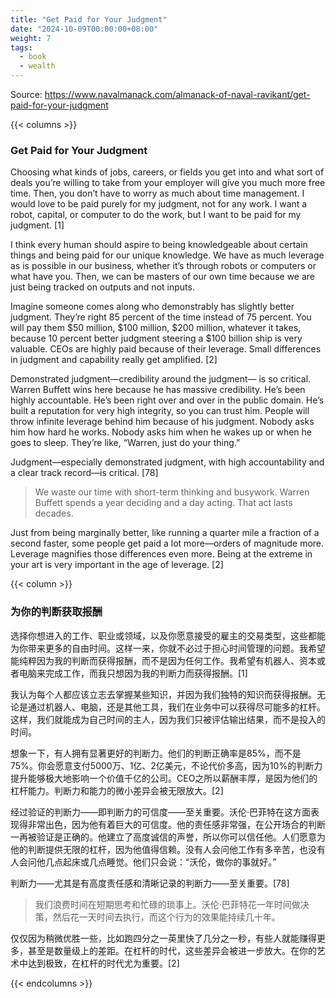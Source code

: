 ```yaml
---
title: "Get Paid for Your Judgment"
date: "2024-10-09T00:00:00+08:00"
weight: 7
tags:
  - book
  - wealth
---
```


Source: <https://www.navalmanack.com/almanack-of-naval-ravikant/get-paid-for-your-judgment>

{{< columns >}}

### Get Paid for Your Judgment

Choosing what kinds of jobs, careers, or fields you get into and what sort of deals you’re willing to take from your employer will give you much more free time. Then, you don’t have to worry as much about time management. I would love to be paid purely for my judgment, not for any work. I want a robot, capital, or computer to do the work, but I want to be paid for my judgment. [1]

I think every human should aspire to being knowledgeable about certain things and being paid for our unique knowledge. We have as much leverage as is possible in our business, whether it’s through robots or computers or what have you. Then, we can be masters of our own time because we are just being tracked on outputs and not inputs.

Imagine someone comes along who demonstrably has slightly better judgment. They’re right 85 percent of the time instead of 75 percent. You will pay them $50 million, $100 million, $200 million, whatever it takes, because 10 percent better judgment steering a $100 billion ship is very valuable. CEOs are highly paid because of their leverage. Small differences in judgment and capability really get amplified. [2]

Demonstrated judgment—credibility around the judgment— is so critical. Warren Buffett wins here because he has massive credibility. He’s been highly accountable. He’s been right over and over in the public domain. He’s built a reputation for very high integrity, so you can trust him. People will throw infinite leverage behind him because of his judgment. Nobody asks him how hard he works. Nobody asks him when he wakes up or when he goes to sleep. They’re like, “Warren, just do your thing.”

Judgment—especially demonstrated judgment, with high accountability and a clear track record—is critical. [78]

> We waste our time with short-term thinking and busywork. Warren Buffett spends a year deciding and a day acting. That act lasts decades.

Just from being marginally better, like running a quarter mile a fraction of a second faster, some people get paid a lot more—orders of magnitude more. Leverage magnifies those differences even more. Being at the extreme in your art is very important in the age of leverage. [2]

{{< column >}}

### 为你的判断获取报酬

选择你想进入的工作、职业或领域，以及你愿意接受的雇主的交易类型，这些都能为你带来更多的自由时间。这样一来，你就不必过于担心时间管理的问题。我希望能纯粹因为我的判断而获得报酬，而不是因为任何工作。我希望有机器人、资本或者电脑来完成工作，而我只想因为我的判断力而获得报酬。[1]

我认为每个人都应该立志去掌握某些知识，并因为我们独特的知识而获得报酬。无论是通过机器人、电脑，还是其他工具，我们在业务中可以获得尽可能多的杠杆。这样，我们就能成为自己时间的主人，因为我们只被评估输出结果，而不是投入的时间。

想象一下，有人拥有显著更好的判断力。他们的判断正确率是85%，而不是75%。你会愿意支付5000万、1亿、2亿美元，不论代价多高，因为10%的判断力提升能够极大地影响一个价值千亿的公司。CEO之所以薪酬丰厚，是因为他们的杠杆能力。判断力和能力的微小差异会被无限放大。[2]

经过验证的判断力——即判断力的可信度——至关重要。沃伦·巴菲特在这方面表现得非常出色，因为他有着巨大的可信度。他的责任感非常强，在公开场合的判断一再被验证是正确的。他建立了高度诚信的声誉，所以你可以信任他。人们愿意为他的判断提供无限的杠杆，因为他值得信赖。没有人会问他工作有多辛苦，也没有人会问他几点起床或几点睡觉。他们只会说：“沃伦，做你的事就好。”

判断力——尤其是有高度责任感和清晰记录的判断力——至关重要。[78]

> 我们浪费时间在短期思考和忙碌的琐事上。沃伦·巴菲特花一年时间做决策，然后花一天时间去执行，而这个行为的效果能持续几十年。

仅仅因为稍微优胜一些，比如跑四分之一英里快了几分之一秒，有些人就能赚得更多，甚至是数量级上的差距。在杠杆的时代，这些差异会被进一步放大。在你的艺术中达到极致，在杠杆的时代尤为重要。[2]

{{< endcolumns >}}
